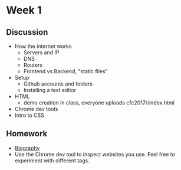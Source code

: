 # Week 1

## Discussion

- How the internet works
  - Servers and IP
  - DNS
  - Routers
  - Frontend vs Backend, "static files"
- Setup
  - Github accounts and folders
  - Installing a text editor
- HTML
  - demo creation in class, everyone uploads cfc2017/<name>/index.html
- Chrome dev tools
- Intro to CSS

## Homework

- [Biography](/prompt/biography)
- Use the Chrome dev tool to inspect websites you use. Feel free to experiment with different tags.
